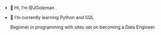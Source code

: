 - 👋 Hi, I’m @JGoleman
.
- 🌱 I’m currently learning Python and SQL


  Beginner in programming with sites set on becoming a Data Engineer. 


<!---
JGoleman/JGoleman is a ✨ special ✨ repository because its `README.md` (this file) appears on your GitHub profile.
You can click the Preview link to take a look at your changes.
--->

